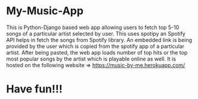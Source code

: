 # My-Music-App

This is Python-Django based web app allowing users to fetch top 5-10 songs of a particular artist selected by user.
This uses spotipy an Spotify API helps in fetch the songs from Spotify library.
An embedded link is being provided by the user which is copied from the spotify app of a particular artist. After being pasted, the web app loads number of top hits or the top most 
popular songs by the artist which is playable online as well.
It is hosted on the following website => https://music-by-me.herokuapp.com/

# Have fun!!!
